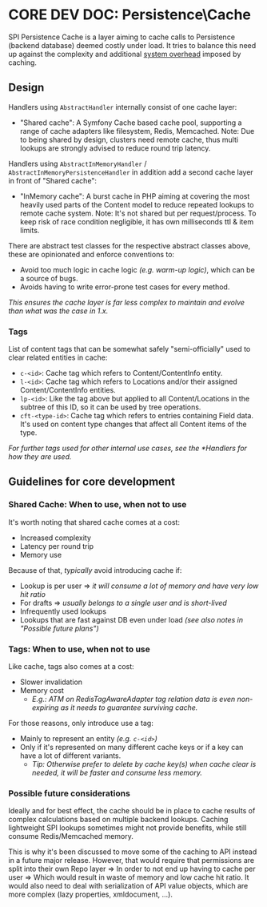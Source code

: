 
# CORE DEV DOC: Persistence\Cache

SPI Persistence Cache is a layer aiming to cache calls to Persistence (backend database) deemed costly under load. It
tries to balance this need up against the complexity and additional [system overhead](#guidelines-for-core-development) imposed by caching.

## Design

Handlers using `AbstractHandler` internally consist of one cache layer:

- "Shared cache": A Symfony Cache based cache pool, supporting a range of cache adapters like filesystem, Redis, Memcached.
   Note: Due to being shared by design, clusters need remote cache, thus multi lookups are strongly advised to reduce round trip latency.

Handlers using `AbstractInMemoryHandler` / `AbstractInMemoryPersistenceHandler` in addition add a second cache layer in front of "Shared cache":

- "InMemory cache": A burst cache in PHP aiming at covering the most heavily used parts of the Content model to reduce repeated lookups to remote cache system.
   Note: It's not shared but per request/process. To keep risk of race condition negligible, it has own milliseconds ttl & item limits.

There are abstract test classes for the respective abstract classes above, these are opinionated and enforce conventions to:
- Avoid too much logic in cache logic _(e.g. warm-up logic)_, which can be a source of bugs.
- Avoids having to write error-prone test cases for every method.

_This ensures the cache layer is far less complex to maintain and evolve than what was the case in 1.x._


### Tags

List of content tags that can be somewhat safely "semi-officially" used to clear related entities in cache:
- `c-<id>`: Cache tag which refers to Content/ContentInfo entity.
- `l-<id>`: Cache tag which refers to Locations and/or their assigned Content/ContentInfo entities.
- `lp-<id>`: Like the tag above but applied to all Content/Locations in the subtree of this ID, so it can be used by tree operations.
- `cft-<type-id>`: Cache tag which refers to entries containing Field data. It's used on content type changes that affect all Content items of the type.

_For further tags used for other internal use cases, see the *Handlers for how they are used._

## Guidelines for core development

### Shared Cache: When to use, when not to use

It's worth noting that shared cache comes at a cost:
- Increased complexity
- Latency per round trip
- Memory use

Because of that, *typically* avoid introducing cache if:
- Lookup is per user => _it will consume a lot of memory and have very low hit ratio_
- For drafts => _usually belongs to a single user and is short-lived_
- Infrequently used lookups
- Lookups that are fast against DB even under load _(see also notes in "Possible future plans")_


### Tags: When to use, when not to use

Like cache, tags also comes at a cost:
- Slower invalidation
- Memory cost
  - _E.g.: ATM on RedisTagAwareAdapter tag relation data is even non-expiring as it needs to guarantee surviving cache._

For those reasons, only introduce use a tag:
- Mainly to represent an entity _(e.g. `c-<id>`)_
- Only if it's represented on many different cache keys or if a key can have a lot of different variants.
    - _Tip: Otherwise prefer to delete by cache key(s) when cache clear is needed, it will be faster and consume less memory._

### Possible future considerations

Ideally and for best effect, the cache should be in place to cache results of complex calculations based on multiple backend
lookups. Caching lightweight SPI lookups sometimes might not provide benefits, while still consume Redis/Memcached memory.

This is why it's been discussed to move some of the caching to API instead in a future major release.
However, that would require that permissions are split into their own Repo layer => In order to not end
up having to cache per user => Which would result in waste of memory and low cache hit ratio.
It would also need to deal with serialization of API value objects, which are more complex (lazy properties, xmldocument, ...).
